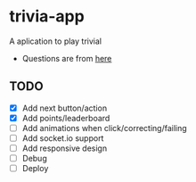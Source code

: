 # trivia-app

A aplication to play trivial

- Questions are from <a href="https://opentdb.com/api_config.php" target="blank">here</a>

## TODO

- [x] Add next button/action
- [x] Add points/leaderboard
- [ ] Add animations when click/correcting/failing
- [ ] Add socket.io support
- [ ] Add responsive design
- [ ] Debug
- [ ] Deploy
